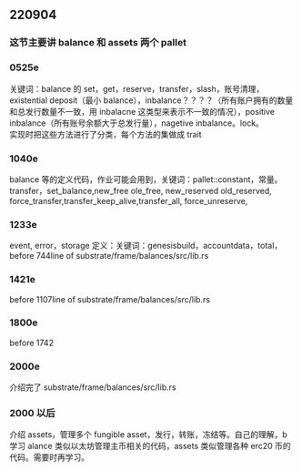 ## 220904

### 这节主要讲 balance 和 assets 两个 pallet

### 0525e

关键词：balance 的 set，get，reserve，transfer，slash，账号清理，existential deposit（最小 balance），inbalance？？？？（所有账户拥有的数量和总发行数量不一致，用 inbalacne 这类型来表示不一致的情况），positive inbalance（所有账号余额大于总发行量），nagetive inbalance。lock。  
实现时把这些方法进行了分类，每个方法的集做成 trait

### 1040e

balance 等的定义代码，作业可能会用到，关键词：pallet::constant，常量。transfer，set_balance,new_free ole_free, new_reserved old_reserved, force_transfer,transfer_keep_alive,transfer_all, force_unreserve,

### 1233e

event, error，storage 定义：关键词：genesisbuild，accountdata，total， before 744line of substrate/frame/balances/src/lib.rs

### 1421e

before 1107line of substrate/frame/balances/src/lib.rs

### 1800e

before 1742

### 2000e

介绍完了 substrate/frame/balances/src/lib.rs

### 2000 以后

介绍 assets，管理多个 fungible asset，发行，转账，冻结等。自己的理解，b 学习 alance 类似以太坊管理主币相关的代码，assets 类似管理各种 erc20 币的代码。需要时再学习。

